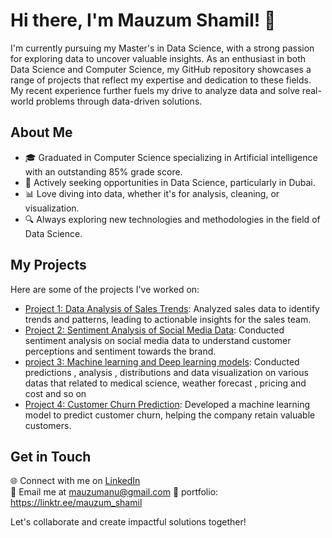 # Hi there, I'm Mauzum Shamil! 👋

I'm currently pursuing my Master's in Data Science, with a strong passion for exploring data to uncover valuable insights. As an enthusiast in both Data Science and Computer Science, my GitHub repository showcases a range of projects that reflect my expertise and dedication to these fields. My recent experience further fuels my drive to analyze data and solve real-world problems through data-driven solutions.

## About Me

- 🎓 Graduated in Computer Science specializing in Artificial intelligence with an outstanding 85% grade score.
- 💼 Actively seeking opportunities in Data Science, particularly in Dubai.
- 📊 Love diving into data, whether it's for analysis, cleaning, or visualization.
- 🔍 Always exploring new technologies and methodologies in the field of Data Science.

## My Projects

Here are some of the projects I've worked on:

- [Project 1: Data Analysis of Sales Trends](): Analyzed sales data to identify trends and patterns, leading to actionable insights for the sales team.
- [Project 2: Sentiment Analysis of Social Media Data](): Conducted sentiment analysis on social media data to understand customer perceptions and sentiment towards the brand.
- [project 3: Machine learning and Deep learning models](): Conducted predictions , analysis , distributions and data visualization on various datas that related to medical science, weather forecast , pricing and cost and so on
- [Project 4: Customer Churn Prediction](): Developed a machine learning model to predict customer churn, helping the company retain valuable customers.

## Get in Touch

🌐 Connect with me on [LinkedIn](http://linkedin.com/in/mauzum-shamil-3a8475286)  
📧 Email me at mauzumanu@gmail.com
🔗 portfolio: https://linktr.ee/mauzum_shamil

Let's collaborate and create impactful solutions together!




<!--
**mauzumshamil/mauzumshamil** is a ✨ _special_ ✨ repository because its `README.md` (this file) appears on your GitHub profile.

Here are some ideas to get you started:

- 🔭 I’m currently working on ...
- 🌱 I’m currently learning ...
- 👯 I’m looking to collaborate on ...
- 🤔 I’m looking for help with ...
- 💬 Ask me about ...
- 📫 How to reach me: ...
- 😄 Pronouns: ...
- ⚡ Fun fact: ...
-->
